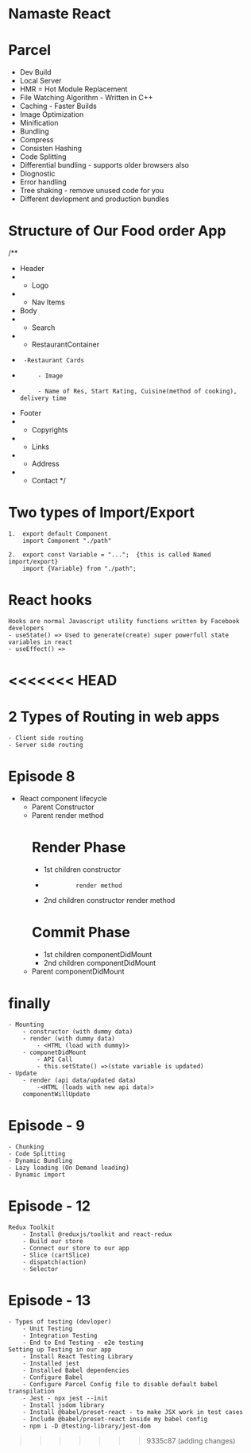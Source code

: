 # Namaste React

# Parcel

- Dev Build
- Local Server
- HMR = Hot Module Replacement
- File Watching Algorithm - Written in C++
- Caching - Faster Builds
- Image Optimization
- Minification
- Bundling
- Compress
- Consisten Hashing
- Code Splitting
- Differential bundling - supports older browsers also
- Diognostic
- Error handling
- Tree shaking - remove unused code for you
- Different devlopment and production bundles

# Structure of Our Food order App
/**
 * Header
 *  - Logo
 *  - Nav Items
 * Body
 *  - Search
 *  - RestaurantContainer
 *      -Restaurant Cards
 *          - Image
 *          - Name of Res, Start Rating, Cuisine(method of cooking), delivery time
 * Footer
 *  - Copyrights
 *  - Links
 *  - Address
 *  - Contact
 */

 # Two types of Import/Export
    1.  export default Component
        import Component "./path"

    2.  export const Variable = "...";  {this is called Named import/export}
        import {Variable} from "./path";

# React hooks
    Hooks are normal Javascript utility functions written by Facebook developers
    - useState() => Used to generate(create) super powerfull state variables in react
    - useEffect() => 
<<<<<<< HEAD
=======

# 2 Types of Routing in web apps
    - Client side routing
    - Server side routing

# Episode 8

- React component lifecycle
    - Parent Constructor
    - Parent render method
        # Render Phase
        - 1st children constructor
        -              render method
        - 2nd children constructor
                       render method
        # Commit Phase
        - 1st children componentDidMount
        - 2nd children componentDidMount
    - Parent componentDidMount 

# finally 
    - Mounting
        - constructor (with dummy data)
        - render (with dummy data)
            - <HTML (load with dummy)>
        - componetDidMount
            - API Call
            - this.setState() =>(state variable is updated)
    - Update
        - render (api data/updated data)
            -<HTML (loads with new api data)>
        componentWillUpdate

# Episode - 9
    - Chunking
    - Code Splitting
    - Dynamic Bundling
    - Lazy loading (On Demand loading)
    - Dynamic import

# Episode - 12
    Redux Toolkit
        - Install @reduxjs/toolkit and react-redux
        - Build our store
        - Connect our store to our app
        - Slice (cartSlice)
        - dispatch(action)
        - Selector


# Episode - 13
    - Types of testing (devloper)
        - Unit Testing
        - Integration Testing
        - End to End Testing - e2e testing
    Setting up Testing in our app
        - Install React Testing Library
        - Installed jest
        - Installed Babel dependencies
        - Configure Babel
        - Configure Parcel Config file to disable default babel transpilation
        - Jest - npx jest --init
        - Install jsdom library
        - Install @babel/preset-react - to make JSX work in test cases
        - Include @babel/preset-react inside my babel config
        - npm i -D @testing-library/jest-dom

>>>>>>> 9335c87 (adding changes)
